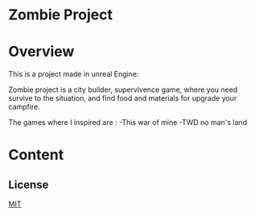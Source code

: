 # Zombie Project

# Overview
This is a project made in unreal Engine:

Zombie project is a city builder, supervivence game, where you need survive to the situation, and find food and materials for upgrade your campfire.

The games where I inspired are :
-This war of mine
-TWD no man's land

# Content

## License

[MIT](https://choosealicense.com/licenses/mit/)
